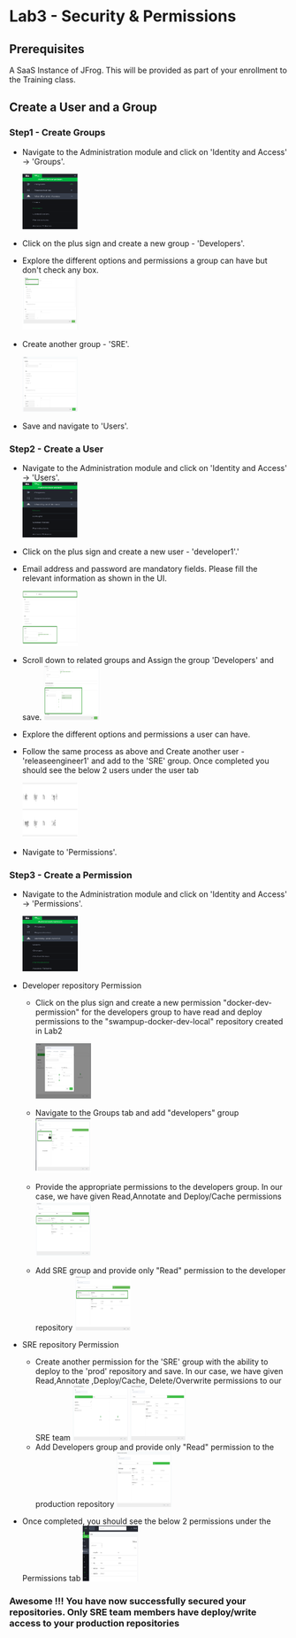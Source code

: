 # Lab3 - Security & Permissions

## Prerequisites

A SaaS Instance of JFrog. This will be provided as part of your enrollment to the Training class.

## Create a User and a Group

### Step1 - Create Groups

- Navigate to the Administration module and click on 'Identity and Access' -> 'Groups'.
  
  <img src="/SU-113-Jfrog-Artifactory-Essentials/Lab3/images/groups.png" alt="Admin tab" style="height: 100px; width:100px;"/>

- Click on the plus sign and create a new group - 'Developers'.
- Explore the different options and permissions a group can have but don't check any box.  
  <img src="/SU-113-Jfrog-Artifactory-Essentials/Lab3/images/developers_grp.png" alt="DevelopersGroup" style="height: 100px; width:100px;"/>
- Create another group - 'SRE'.
  
   <img src="/SU-113-Jfrog-Artifactory-Essentials/Lab3/images/sre_grp.png" alt="SRE Group" style="height: 100px; width:100px;"/>
- Save and navigate to 'Users'.

### Step2 - Create a User
- Navigate to the Administration module and click on 'Identity and Access' -> 'Users'.  
  <img src="/SU-113-Jfrog-Artifactory-Essentials/Lab3/images/users.png" alt="Admin tab" style="height: 100px; width:100px;"/>

- Click on the plus sign and create a new user - 'developer1'.'
- Email address and password are mandatory fields. Please fill the relevant information as shown in the UI.

  <img src="/SU-113-Jfrog-Artifactory-Essentials/Lab3/images/developer1.png" alt="Developer" style="height: 100px; width:100px;"/>
  
- Scroll down to related groups and Assign the group 'Developers' and save.
  <img src="/SU-113-Jfrog-Artifactory-Essentials/Lab3/images/group-association.png" alt="Developer group association" style="height: 100px; width:100px;"/>
- Explore the different options and permissions a user can have.
- Follow the same process as above and Create another user - 'releaseengineer1' and add to the 'SRE' group. Once completed you should see the below 2 users under the user tab

  <img src="/SU-113-Jfrog-Artifactory-Essentials/Lab3/images/users-groups.png" alt="Developer group association" style="height: 100px; width:100px;"/>
- Navigate to 'Permissions'.

### Step3 - Create a Permission
- Navigate to the Administration module and click on 'Identity and Access' -> 'Permissions'.

  <img src="/SU-113-Jfrog-Artifactory-Essentials/Lab3/images/permissions.png" alt="Admin tab" style="height: 100px; width:100px;"/>
- Developer repository Permission
  - Click on the plus sign and create a new permission "docker-dev-permission" for the developers group to have read and deploy permissions to the "swampup-docker-dev-local" repository created in Lab2
  
    <img src="/SU-113-Jfrog-Artifactory-Essentials/Lab3/images/docker-dev-permission.png" alt="Admin tab" style="height: 100px; width:100px;"/>  
  
  - Navigate to the Groups tab and add "developers" group
    <img src="/SU-113-Jfrog-Artifactory-Essentials/Lab3/images/choose-developers.png" alt="Choose Developers tab" style="height: 100px; width:100px;"/>
  
  - Provide the appropriate permissions to the developers group. In our case, we have given Read,Annotate and Deploy/Cache permissions
    <img src="/SU-113-Jfrog-Artifactory-Essentials/Lab3/images/group-permissions.png" alt="Choose Developers tab" style="height: 100px; width:100px;"/>
  - Add SRE group and provide only "Read" permission to the developer repository
    <img src="/SU-113-Jfrog-Artifactory-Essentials/Lab3/images/sre-dev-permission.png" alt="Choose SRE tab" style="height: 100px; width:100px;"/>

- SRE repository Permission
  - Create another permission for the 'SRE' group with the ability to deploy to the 'prod' repository and save. In our case, we have given Read,Annotate ,Deploy/Cache, Delete/Overwrite permissions to our SRE team
    <img src="/SU-113-Jfrog-Artifactory-Essentials/Lab3/images/prod-permission.png" alt="Choose SRE tab" style="height: 100px; width:100px;"/>
    <img src="/SU-113-Jfrog-Artifactory-Essentials/Lab3/images/prod-association.png" alt="Choose SRE tab" style="height: 100px; width:100px;"/>
  - Add Developers group and provide only "Read" permission to the production repository
    <img src="/SU-113-Jfrog-Artifactory-Essentials/Lab3/images/dev-prod-association.png" alt="Choose SRE tab" style="height: 100px; width:100px;"/>
  
- Once completed,  you should see the below 2 permissions under the Permissions tab
  <img src="/SU-113-Jfrog-Artifactory-Essentials/Lab3/images/all-permissions.png" alt="Choose SRE tab" style="height: 100px; width:100px;"/>

### Awesome !!! You have now successfully secured your repositories. Only SRE team members have deploy/write access to your production repositories
